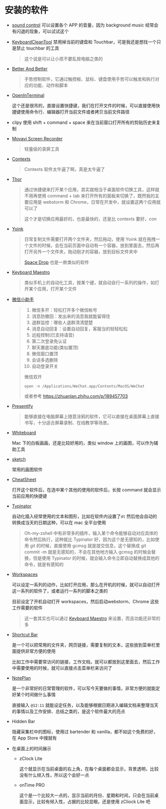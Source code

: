 # 安装的软件
- [sound control](https://www.macappbox.com/a/sound-control-2.html) 可以设置各个 APP 的音量，因为 background music 经常会有闪退的现象，可以试试这个

- [KeyboardCleanTool](https://www.macappbox.com/a/668.html) 禁用掉当前的键盘和 Touchbar，可是我还是想找一个只是禁止 touchbar 的工具

  > 这个说是可以让小孩不要乱按电脑之类的
  
- [Better And Better](https://www.macappbox.com/a/627.html)
  
    > 手势控制软件，它通过触控板、鼠标、键盘使用手势可以触发和执行对应的功能、动作和脚本
    
- [OpenInTerminal](https://www.macappbox.com/a/OpenInTerminal.html) 

    这个还是很吊的，直接设置快捷键，我们在打开文件的时候，可以直接使用快捷键使用命令行、编辑器打开当前文件或者拷贝当前文件路径  

- clipy 使用 shift + command + space 来在当前窗口打开所有的剪贴历史来复制

-  [Movavi Screen Recorder](https://www.macappbox.com/a/Movavi-Screen-Recorder.html)  
   
    > 轻量级的录屏工具
    
- [Contexts](https://www.macappbox.com/a/821.html)
  
    > Contexts 软件太牛逼了啊，真是太牛逼了
    
- [Thor](https://www.macappbox.com/a/609.html) 
  
    > 通过快捷键来打开某个应用，其实就相当于桌面软件切换工具，这样就不用再使用 command + tab 来打开所有的面板来切换了，既然我的主要应用是 webstorm 和 Chrome，日常在开发中，就设置这两个应用就可以了
    >
    > 这个才是切换应用最好的，也是最快的，还是比 contexts 要好，con
    
- [Yoink](https://www.macappbox.com/a/yoink.html) 
  
    > 日常复制文件需要打开两个文件夹，然后拖动，使用 Yoink 就在拖拽一个文件的时候，会在当前页面中自动有一个容器，放到里面去，然后再打开另外一个文件夹，拖动刚才的容器，放到目标文件夹中
    >
    > [Space Drop](https://xclient.info/s/space-drop.html) 也是一款类似的软件
    
- [Keyboard Maestro](https://www.macappbox.com/a/keyborad-maestro.html) 
  
   > 类似手机上的自动化工具，按某个键，就自动自行一系列的操作，如打开某个应用，打开某个文件    
   
- [微信小助手](https://www.macappbox.com/a/WeChat-Extension-for-mac.html)   
  
   > 1. 微信多开：轻松打开多个微信帐号
   > 2. 消息防撤回：发出来的消息我就能留得住
   > 3. 退群监控：哪些人退群清清楚楚
   > 4. 消息自动回复：设置自动回复，客服当的轻轻松松
   > 5. 远程控制(已支持语音)
   > 6. 第二次登录免认证
   > 7. 聊天置底功能(类似置顶)
   > 8. 微信窗口置顶
   > 9. 会话多选删除
   > 10. 自动登录开关
   >
   > 微信双开
   >
   > ```
   > open -n /Applications/WeChat.app/Contents/MacOS/WeChat
   > ```
   >
   > 或者参考   https://zhuanlan.zhihu.com/p/189457703
   
- [Presentify](https://www.macappbox.com/a/616.html)
  
    >能够直接在电脑屏幕上随意涂鸦的软件，它可以直接在桌面屏幕上直接书写，十分适合屏幕录制、在线教学等场景。

- [Whiteboard](https://www.macappbox.com/a/613.html)

  Mac 下的白板画画，还是比较好用的，类似 window 上的画图，可以作为辅助工具

- [sketch](https://www.macappbox.com/a/sketch.html)

  常用的画图软件

- [CheatSheet](https://www.macappbox.com/a/cheatsheet.html)

  打开这个软件后，在选中某个其他的使用的软件后，长按 command 就会显示当前应用的快捷键

- [Typinator](https://www.macappbox.com/a/typinator.html)

  自动化插入经常使用的文本和图形，比如在软件内设置了`dt` 然后他会自动的转换成当天的日期这种，可以在 mac 全平台使用
  
  >  Oh-my-zshell 中有非常多的插件，输入某个命令能够自动对应具体的命令然后执行，这种就比 Typinator 好，因为这个是无感知的，比如使用 git 的时候，直接使用 gcmsg 就是提交信息，这个替换成 git commit -m 就是无感知的，不会在其他地方输入 gcmsg 的时候会替换，但是使用 Typinator 的时候，就会输入命令立即自动替换成其他的命令，就是有感知的
  
- [Workspaces](https://xclient.info/s/workspaces.html)

    可以设定一系列的动作，比如打开应用，那么在开机的时候，就可以自动打开这一系列的软件了，或者运行一系列的脚本之类的

    目前设定了开机自动打开 workspaces，然后启动webstorm、Chrome 这些工作需要的软件

    > 这一套其实也可以通过  [Keyboard Maestro](https://www.macappbox.com/a/keyborad-maestro.html)  来设置，而且功能还非常的多

- [Shortcut Bar](https://xclient.info/s/shortcut-bar.html#versions)

  是一个可以把常用的文件夹，网页链接，需要复制的文本，这些放到菜单栏里面提供非常方便的使用

  比如工作中需要常访问的链接，工作文档，就可以都放到这里面去，然后工作中需要使用的时候，就可以直接点击菜单栏来访问了

- [NotePlan](https://xclient.info/s/noteplan.html#versions) 

  是一个非常好的日常管理的软件，可以写今天要做的事情，非常方便的就能定好某个时间做什么事情

  直接输入 `@12:11` 就能设定任务，以及能够根据日期进入编辑文档来整理当天的事情以及工作安排、总结之类的，是这个软件最大的亮点
  
- Hidden Bar

    隐藏采集栏中的图标，使用过 bartender 和 vanilla，都不如这个免费的好，在 App Store 中搜就有 

- 在桌面上的时间展示

    - zClock Lite 

        这个就显示在当前桌面的右上角，在每个桌面都会显示，背景透明，比较没有什么倾入性，所以这个会好一点

    - onTime PRO 

        这个是一个比较大一点的，显示当前的月份、星期和时间，只会在当前桌面显示，比较有倾入性，占据的比较显眼。还是使用 zCliock Lite 吧